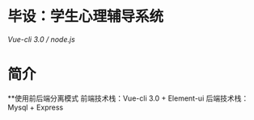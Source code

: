 # 毕设：学生心理辅导系统
*Vue-cli 3.0 / node.js*
# 简介
**使用前后端分离模式
前端技术栈：Vue-cli 3.0 + Element-ui
后端技术栈：Mysql + Express

